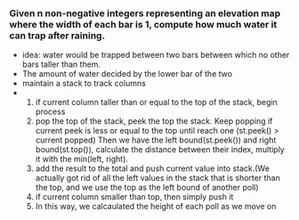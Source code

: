 ### Given n non-negative integers representing an elevation map where the width of each bar is 1, compute how much water it can trap after raining.
* idea: water would be trapped between two bars between which no other bars taller than them.
* The amount of water decided by the lower bar of the two
* maintain a stack to track columns
* 1. if current column taller than or equal to the top of the stack, begin process
    2. pop the top of the stack, peek the top the stack. 
       Keep popping if current peek is less or equal to
       the top until reach one (st.peek() > current popped)
       Then we have the left bound(st.peek()) and right 
       bound(st.top()), calculate the distance between their index, 
       multiply it with the min(left, right).
   3. add the result to the total and push current
    value into stack.(We actually got rid of all the left values
      in the stack that is shorter than the top, and we use the top
      as the left bound of another poll)
  4. if current column smaller than top, then simply push it
    5. In this way, we calcaulated the height of each poll as we move on

